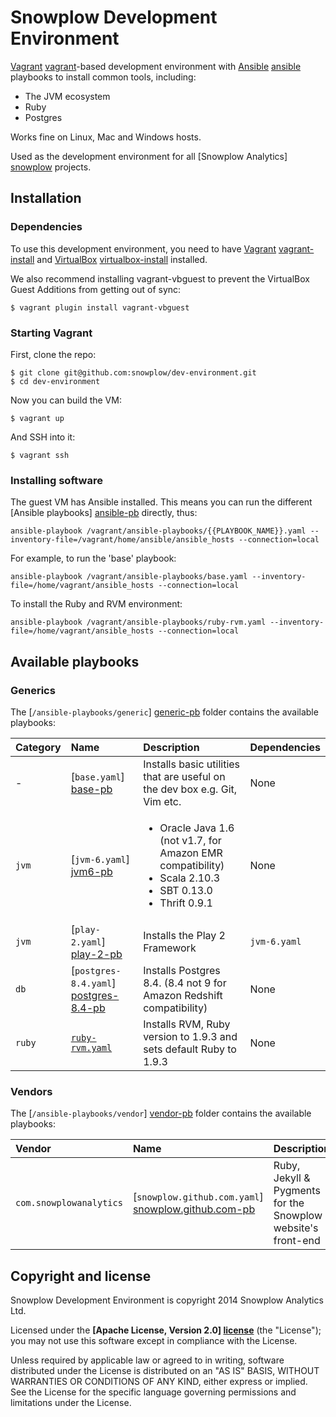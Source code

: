 # Snowplow Development Environment

[Vagrant] [vagrant]-based development environment with [Ansible] [ansible] playbooks to install common tools, including:

* The JVM ecosystem
* Ruby
* Postgres

Works fine on Linux, Mac and Windows hosts.

Used as the development environment for all [Snowplow Analytics] [snowplow] projects.

## Installation

### Dependencies

To use this development environment, you need to have [Vagrant] [vagrant-install] and [VirtualBox] [virtualbox-install] installed.

We also recommend installing vagrant-vbguest to prevent the VirtualBox Guest Additions from getting out of sync:

	$ vagrant plugin install vagrant-vbguest

### Starting Vagrant

First, clone the repo:

	$ git clone git@github.com:snowplow/dev-environment.git
	$ cd dev-environment

Now you can build the VM:

	$ vagrant up

And SSH into it:

	$ vagrant ssh

### Installing software

The guest VM has Ansible installed. This means you can run the different [Ansible playbooks] [ansible-pb] directly, thus:

	ansible-playbook /vagrant/ansible-playbooks/{{PLAYBOOK_NAME}}.yaml --inventory-file=/vagrant/home/ansible/ansible_hosts --connection=local

For example, to run the 'base' playbook:

	ansible-playbook /vagrant/ansible-playbooks/base.yaml --inventory-file=/home/vagrant/ansible_hosts --connection=local

To install the Ruby and RVM environment:

	ansible-playbook /vagrant/ansible-playbooks/ruby-rvm.yaml --inventory-file=/home/vagrant/ansible_hosts --connection=local

## Available playbooks

### Generics

The [`/ansible-playbooks/generic`] [generic-pb] folder contains the available playbooks:

| Category   | Name                                | Description                                                                      | Dependencies |
|:-----------|:------------------------------------|:---------------------------------------------------------------------------------|:-------------|
| -          | [`base.yaml`] [base-pb]             | Installs basic utilities that are useful on the dev box e.g. Git, Vim etc.       | None         |
| `jvm`      | [`jvm-6.yaml`] [jvm6-pb]            | <ul><li>Oracle Java 1.6 (not v1.7, for Amazon EMR compatibility)</li><li>Scala 2.10.3</li><li>SBT 0.13.0</li><li>Thrift 0.9.1</li></ul> | None         |
| `jvm`      | [`play-2.yaml`] [play-2-pb]         | Installs the Play 2 Framework                                                    | `jvm-6.yaml` |
| `db`       | [`postgres-8.4.yaml`] [postgres-8.4-pb] | Installs Postgres 8.4. (8.4 not 9 for Amazon Redshift compatibility)         | None         |
| `ruby`     | [`ruby-rvm.yaml`][ruby-rvm-pb]      | Installs RVM, Ruby version to 1.9.3 and sets default Ruby to 1.9.3               | None         |

### Vendors

The [`/ansible-playbooks/vendor`] [vendor-pb] folder contains the available playbooks:

| Vendor                  | Name                                                  | Description                                                  | Dependencies |
|:------------------------|:------------------------------------------------------|:-------------------------------------------------------------|:-------------|
| `com.snowplowanalytics` | [`snowplow.github.com.yaml`] [snowplow.github.com-pb] | Ruby, Jekyll & Pygments for the Snowplow website's front-end | `ruby`       |

## Copyright and license

Snowplow Development Environment is copyright 2014 Snowplow Analytics Ltd.

Licensed under the **[Apache License, Version 2.0] [license]** (the "License");
you may not use this software except in compliance with the License.

Unless required by applicable law or agreed to in writing, software
distributed under the License is distributed on an "AS IS" BASIS,
WITHOUT WARRANTIES OR CONDITIONS OF ANY KIND, either express or implied.
See the License for the specific language governing permissions and
limitations under the License.

[vagrant]: http://vagrantup.com
[vagrant-install]: http://docs.vagrantup.com/v2/installation/index.html
[virtualbox]: https://www.virtualbox.org
[virtualbox-install]: https://www.virtualbox.org/wiki/Downloads
[ansible]: http://www.ansibleworks.com/

[snowplow]: http://snowplowanalytics.com

[ansible-pb]: /snowplow/dev-environment/blob/master/ansible-playbooks
[generic-pb]: /snowplow/dev-environment/blob/master/ansible-playbooks/generic
[vendor-pb]: /snowplow/dev-environment/blob/master/ansible-playbooks/vendor

[base-pb]: /snowplow/dev-environment/blob/master/ansible-playbooks/generic/base.yaml
[jvm6-pb]: /snowplow/dev-environment/blob/master/ansible-playbooks/generic/jvm/jvm-6.yaml
[play-2-pb]: /snowplow/dev-environment/blob/master/ansible-playbooks/generic/jvm/play-2.yaml
[postgres-8.4-pb]: /snowplow/dev-environment/blob/master/ansible-playbooks/generic/db/postgres-8.4.yaml
[ruby-rvm-pb]: /snowplow/dev-environment/blob/master/ansible-playbooks/generic/ruby/ruby-rvm.yaml

[snowplow.github.com-pb]: /snowplow/dev-environment/blob/master/ansible-playbooks/vendor/com.snowplowanalytics/snowplow.github.com.yaml

[license]: http://www.apache.org/licenses/LICENSE-2.0
